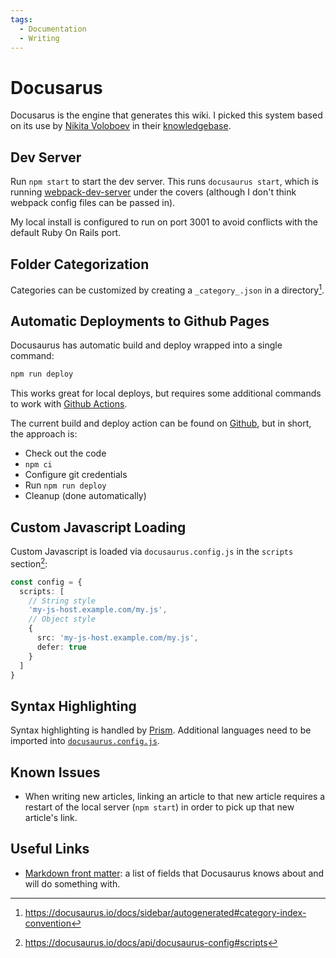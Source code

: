 ```yaml
---
tags:
  - Documentation
  - Writing
---
```

# Docusarus

Docusarus is the engine that generates this wiki. I picked this system based on
its use by [Nikita Voloboev](https://github.com/nikitavoloboev) in their
[knowledgebase](https://github.com/nikitavoloboev/knowledge/).

## Dev Server

Run `npm start` to start the dev server. This runs `docusaurus start`, which is
running [webpack-dev-server](https://webpack.js.org/configuration/dev-server/)
under the covers (although I don't think webpack config files can be passed in).

My local install is configured to run on port 3001 to avoid conflicts with the
default Ruby On Rails port.

## Folder Categorization

Categories can be customized by creating a `_category_.json` in a
directory[^1].

## Automatic Deployments to Github Pages

Docusaurus has automatic build and deploy wrapped into a single command:
```bash
npm run deploy
```
This works great for local deploys, but requires some additional commands to
work with [Github Actions](/devops/github-actions).

The current build and deploy action can be found on
[Github](https://github.com/b-turchyn/wiki/blob/main/.github/workflows/node.js.yml),
but in short, the approach is:
* Check out the code
* `npm ci`
* Configure git credentials
* Run `npm run deploy`
* Cleanup (done automatically)

## Custom Javascript Loading

Custom Javascript is loaded via `docusaurus.config.js` in the `scripts`
section[^2]:

```typescript
const config = {
  scripts: [
    // String style
    'my-js-host.example.com/my.js',
    // Object style
    {
      src: 'my-js-host.example.com/my.js',
      defer: true
    }
  ]
}
```

## Syntax Highlighting

Syntax highlighting is handled by
[Prism](https://prismjs.com/#supported-languages). Additional languages need to
be imported into
[`docusaurus.config.js`](https://github.com/b-turchyn/wiki/blob/main/docusaurus.config.js).

## Known Issues

- When writing new articles, linking an article to that new article requires a
  restart of the local server (`npm start`) in order to pick up that new
  article's link.

## Useful Links

- [Markdown front
  matter](https://docusaurus.io/docs/api/plugins/@docusaurus/plugin-content-docs#markdown-front-matter):
  a list of fields that Docusaurus knows about and will do something with.

[^1]: https://docusaurus.io/docs/sidebar/autogenerated#category-index-convention
[^2]: https://docusaurus.io/docs/api/docusaurus-config#scripts
